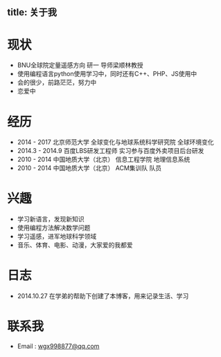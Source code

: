 title:  关于我
--------------  
# 现状
- BNU全球院定量遥感方向 研一 导师梁顺林教授
- 使用编程语言python使用学习中，同时还有C++、PHP、JS使用中
- 会的很少，前路茫茫，努力中
- 恋爱中


 
# 经历
- 2014 - 2017 北京师范大学 全球变化与地球系统科学研究院 全球环境变化
- 2014.3 - 2014.9 百度LBS研发工程师 实习参与百度外卖项目后台研发
- 2010 - 2014 中国地质大学（北京） 信息工程学院 地理信息系统
- 2010 - 2014 中国地质大学（北京） ACM集训队 队员  


# 兴趣
- 学习新语言，发现新知识 
- 使用编程方法解决数学问题 
- 学习遥感，进军地球科学领域
- 音乐、体育、电影、动漫，大家爱的我都爱  


# 日志
- 2014.10.27 在学弟的帮助下创建了本博客，用来记录生活、学习  


# 联系我
- Email : <wgx998877@qq.com>

